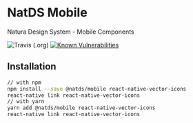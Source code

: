 # NatDS Mobile

Natura Design System - Mobile Components

![Travis (.org)](https://img.shields.io/travis/natura-cosmeticos/natds.svg)
[![Known Vulnerabilities](https://snyk.io/test/github/natura-cosmeticos/natds/packages/mobile/badge.svg?targetFile=package.json)](https://snyk.io/test/github/natura-cosmeticos/natds/packages/mobile)

## Installation

```sh
// with npm
npm install --save @natds/mobile react-native-vector-icons
react-native link react-native-vector-icons
// with yarn
yarn add @natds/mobile react-native-vector-icons
react-native link react-native-vector-icons
```
